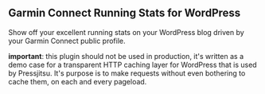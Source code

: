 Garmin Connect Running Stats for WordPress
------------------------------------------

Show off your excellent running stats on your WordPress blog driven by your Garmin Connect public profile.

**important**: this plugin should not be used in production, it's written as a demo case for a transparent HTTP caching layer for WordPress that is used by Pressjitsu. It's purpose is to make requests without even bothering to cache them, on each and every pageload.

